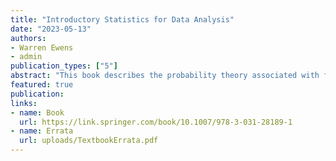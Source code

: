 ```yaml
---
title: "Introductory Statistics for Data Analysis"
date: "2023-05-13"
authors: 
- Warren Ewens
- admin
publication_types: ["5"]
abstract: "This book describes the probability theory associated with frequently used statistical procedures and the relation between probability theory and statistical inference. The first third of the book is dedicated to probability theory including topics relating to events, random variables, and the Central Limit Theorem. Statistical topics then include parameter estimation with confidence intervals, hypothesis testing, chi-square tests, t tests, and several non-parametric tests. Flow charts are frequently used to facilitate an understanding of the material considered. The examples and problems in the book all concern simple data sets which can be analyzed with a simple calculator; however, the R code required to complete many examples and problems is provided as well for those that are interested."
featured: true
publication: 
links: 
- name: Book
  url: https://link.springer.com/book/10.1007/978-3-031-28189-1
- name: Errata
  url: uploads/TextbookErrata.pdf
---
```


